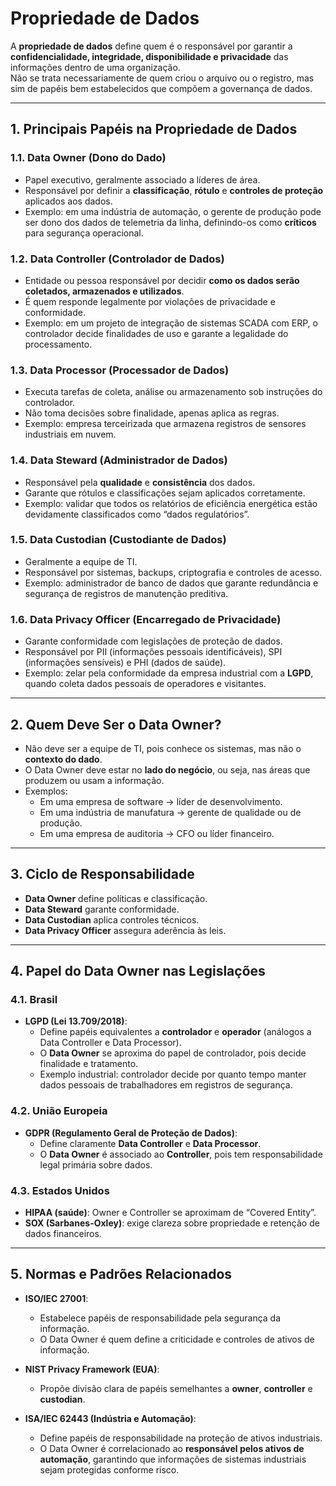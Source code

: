 # Propriedade de Dados

A **propriedade de dados** define quem é o responsável por garantir a **confidencialidade, integridade, disponibilidade e privacidade** das informações dentro de uma organização.  
Não se trata necessariamente de quem criou o arquivo ou o registro, mas sim de papéis bem estabelecidos que compõem a governança de dados.

---

## 1. Principais Papéis na Propriedade de Dados

### 1.1. Data Owner (Dono do Dado)
- Papel executivo, geralmente associado a líderes de área.  
- Responsável por definir a **classificação**, **rótulo** e **controles de proteção** aplicados aos dados.  
- Exemplo: em uma indústria de automação, o gerente de produção pode ser dono dos dados de telemetria da linha, definindo-os como **críticos** para segurança operacional.

### 1.2. Data Controller (Controlador de Dados)
- Entidade ou pessoa responsável por decidir **como os dados serão coletados, armazenados e utilizados**.  
- É quem responde legalmente por violações de privacidade e conformidade.  
- Exemplo: em um projeto de integração de sistemas SCADA com ERP, o controlador decide finalidades de uso e garante a legalidade do processamento.

### 1.3. Data Processor (Processador de Dados)
- Executa tarefas de coleta, análise ou armazenamento sob instruções do controlador.  
- Não toma decisões sobre finalidade, apenas aplica as regras.  
- Exemplo: empresa terceirizada que armazena registros de sensores industriais em nuvem.

### 1.4. Data Steward (Administrador de Dados)
- Responsável pela **qualidade** e **consistência** dos dados.  
- Garante que rótulos e classificações sejam aplicados corretamente.  
- Exemplo: validar que todos os relatórios de eficiência energética estão devidamente classificados como “dados regulatórios”.

### 1.5. Data Custodian (Custodiante de Dados)
- Geralmente a equipe de TI.  
- Responsável por sistemas, backups, criptografia e controles de acesso.  
- Exemplo: administrador de banco de dados que garante redundância e segurança de registros de manutenção preditiva.

### 1.6. Data Privacy Officer (Encarregado de Privacidade)
- Garante conformidade com legislações de proteção de dados.  
- Responsável por PII (informações pessoais identificáveis), SPI (informações sensíveis) e PHI (dados de saúde).  
- Exemplo: zelar pela conformidade da empresa industrial com a **LGPD**, quando coleta dados pessoais de operadores e visitantes.

---

## 2. Quem Deve Ser o Data Owner?
- Não deve ser a equipe de TI, pois conhece os sistemas, mas não o **contexto do dado**.  
- O Data Owner deve estar no **lado do negócio**, ou seja, nas áreas que produzem ou usam a informação.  
- Exemplos:  
  - Em uma empresa de software → líder de desenvolvimento.  
  - Em uma indústria de manufatura → gerente de qualidade ou de produção.  
  - Em uma empresa de auditoria → CFO ou líder financeiro.  

---

## 3. Ciclo de Responsabilidade
- **Data Owner** define políticas e classificação.  
- **Data Steward** garante conformidade.  
- **Data Custodian** aplica controles técnicos.  
- **Data Privacy Officer** assegura aderência às leis.  

---

## 4. Papel do Data Owner nas Legislações

### 4.1. Brasil
- **LGPD (Lei 13.709/2018)**:  
  - Define papéis equivalentes a **controlador** e **operador** (análogos a Data Controller e Data Processor).  
  - O **Data Owner** se aproxima do papel de controlador, pois decide finalidade e tratamento.  
  - Exemplo industrial: controlador decide por quanto tempo manter dados pessoais de trabalhadores em registros de segurança.

### 4.2. União Europeia
- **GDPR (Regulamento Geral de Proteção de Dados)**:  
  - Define claramente **Data Controller** e **Data Processor**.  
  - O **Data Owner** é associado ao **Controller**, pois tem responsabilidade legal primária sobre dados.  

### 4.3. Estados Unidos
- **HIPAA (saúde)**: Owner e Controller se aproximam de “Covered Entity”.  
- **SOX (Sarbanes-Oxley)**: exige clareza sobre propriedade e retenção de dados financeiros.  

---

## 5. Normas e Padrões Relacionados

- **ISO/IEC 27001**:  
  - Estabelece papéis de responsabilidade pela segurança da informação.  
  - O Data Owner é quem define a criticidade e controles de ativos de informação.  

- **NIST Privacy Framework (EUA)**:  
  - Propõe divisão clara de papéis semelhantes a **owner**, **controller** e **custodian**.  

- **ISA/IEC 62443 (Indústria e Automação)**:  
  - Define papéis de responsabilidade na proteção de ativos industriais.  
  - O Data Owner é correlacionado ao **responsável pelos ativos de automação**, garantindo que informações de sistemas industriais sejam protegidas conforme risco.  

